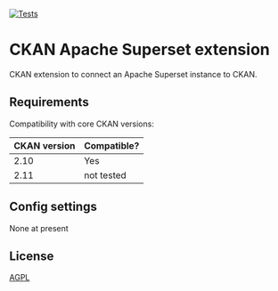 [![Tests](https://github.com/unckan/ckanext-superset/workflows/Test%20Build/badge.svg?branch=main)](https://github.com/unckan/ckanext-superset/actions)

# CKAN Apache Superset extension

CKAN extension to connect an Apache Superset instance to CKAN.  

## Requirements

Compatibility with core CKAN versions:

| CKAN version    | Compatible?   |
| --------------- | ------------- |
| 2.10            | Yes           |
| 2.11            | not tested    |


## Config settings

None at present

## License

[AGPL](https://www.gnu.org/licenses/agpl-3.0.en.html)
